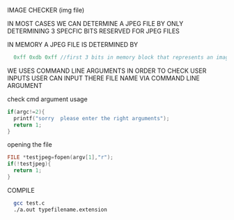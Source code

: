 IMAGE CHECKER (img file)

IN MOST CASES WE CAN DETERMINE A JPEG FILE BY ONLY DETERMINING 3 SPECFIC BITS RESERVED FOR JPEG FILES

IN MEMORY A JPEG FILE IS DETERMINED BY
```C
  0xff 0xdb 0xff //first 3 bits in memory block that represents an image

```

WE USES COMMAND LINE ARGUMENTS IN ORDER TO CHECK USER INPUTS
USER CAN INPUT THERE FILE NAME VIA COMMAND LINE ARGUMENT

check cmd argument usage
```C
if(argc!=2){
  printf("sorry  please enter the right arguments");
  return 1;
}
```
opening the file
```C
FILE *testjpeg=fopen(argv[1],"r");
if(!testjpeg){
  return 1;
}
```
COMPILE
```bash
  gcc test.c
  ./a.out typefilename.extension
```
